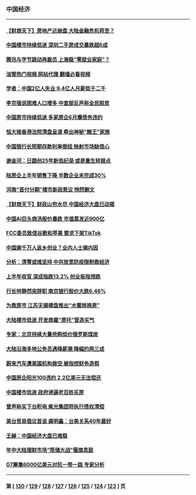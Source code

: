 ### 中国经济
---
#### [【财商天下】房地产近崩盘 大陆金融危机将至？](../../pages/ncid283/n13771665.md?07021645) 
#### [中国楼市持续低迷 深圳二手房成交暴跌超6成](../../pages/ncid283/n13771693.md?07021645) 
#### [腾讯与字节跳动再裁员 上海稳“零就业家庭”？](../../pages/ncid283/n13771622.md?07021645) 
#### [油管热门视频 网站代理 翻墙必看视频](http://209.222.30.114:81/youtube.html?07021645)
#### [学者：中国2亿人失业 9.4亿人月薪低于二千](../../pages/ncid283/n13771649.md?07021645) 
#### [李克强说困难人口增多 中宣部反声称全民脱贫](../../pages/ncid283/n13771627.md?07021645) 
#### [中国房市持续低迷 多家房企6月爆债务违约](../../pages/ncid283/n13771623.md?07021645) 
#### [恒大接香港法院清盘呈请 牵出神秘“赌王”家族](../../pages/ncid283/n13771611.md?07021645) 
#### [中国银行长短期存款利率倒挂 映射市场缺信心](../../pages/ncid283/n13771597.md?07021645) 
#### [谢金河：日圆创25年新低纪录 或是重生转捩点](../../pages/ncid283/n13771519.md?07021645) 
#### [陆房企上半年销售下降 半数企业未完成30%](../../pages/ncid283/n13771379.md?07021645) 
#### [河南“首付分期”楼市新政惹议 悄然删文](../../pages/ncid283/n13771259.md?07021645) 
#### [【财商天下】财政山穷水尽 中国经济大盘已动摇](../../pages/ncid283/n13770956.md?07021645) 
#### [中国AI巨头商汤股价暴跌 市值蒸发近900亿](../../pages/ncid283/n13770976.md?07021645) 
#### [FCC委员致信谷歌和苹果 要求下架TikTok](../../pages/ncid283/n13770963.md?07021645) 
#### [中国逾千万人返乡创业？业内人士揭内因](../../pages/ncid283/n13770780.md?07021645) 
#### [分析：清零或难坚持 中共放宽防疫限制救经济](../../pages/ncid283/n13770641.md?07021645) 
#### [上半年收官 深成指跌13.2% 创业板指领跌](../../pages/ncid283/n13770651.md?07021645) 
#### [行长林静然突辞职 南京银行股价大跌6.46%](../../pages/ncid283/n13770633.md?07021645) 
#### [为救房市 江苏无锡楼盘推出“水蜜桃换房”](../../pages/ncid283/n13770456.md?07021645) 
#### [大陆楼市低迷 开发商雇“房托”营造买气](../../pages/ncid283/n13770494.md?07021645) 
#### [专家：北京持续大量抢购低价俄罗斯煤炭](../../pages/ncid283/n13770387.md?07021645) 
#### [大陆沿海多地公务员遇降薪潮 降幅约两三成](../../pages/ncid283/n13770359.md?07021645) 
#### [蔚来汽车遭美国机构做空 被指控财务造假](../../pages/ncid283/n13770180.md?07021645) 
#### [中国房企阳光100违约 2.2亿美元无法偿还](../../pages/ncid283/n13770237.md?07021645) 
#### [中国楼市低迷 政府诱逼老百姓买房](../../pages/ncid283/n13770086.md?07021645) 
#### [曾声称买下台积电 紫光集团将执行债权清偿](../../pages/ncid283/n13769819.md?07021645) 
#### [美台贸易倡议首谈 龚明鑫：台美关系40年最好](../../pages/ncid283/n13769663.md?07021645) 
#### [王赫：中国经济大盘已难稳](../../pages/ncid283/n13769665.md?07021645) 
#### [年中大陆理财市场“揽储大战”偃旗息鼓](../../pages/ncid283/n13769713.md?07021645) 
#### [G7筹集6000亿美元对抗一带一路 专家分析](../../pages/ncid283/n13769510.md?07021645) 

---
#### 第 [ [130](./130.md?07021645) / [129](./129.md?07021645) / [128](./128.md?07021645) / [127](./127.md?07021645) / [126](./126.md?07021645) / [125](./125.md?07021645) / [124](./124.md?07021645) / [123](./123.md?07021645) ] 页
